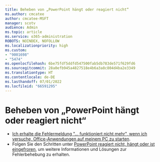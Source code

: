 ```yaml
---
title: Beheben von „PowerPoint hängt oder reagiert nicht“
ms.author: cmcatee
author: cmcatee-MSFT
manager: scotv
audience: Admin
ms.topic: article
ms.service: o365-administration
ROBOTS: NOINDEX, NOFOLLOW
ms.localizationpriority: high
ms.custom:
- "9001698"
- "5474"
ms.openlocfilehash: 6be75fdf5ddfd547500fab5db783de571f629fd6
ms.sourcegitcommit: 28a0efb945a4827518e4b6a3a8c804d4ba2e3349
ms.translationtype: HT
ms.contentlocale: de-DE
ms.lasthandoff: 07/01/2022
ms.locfileid: "66591295"
---
```

# <a name="resolve-powerpoint-hangs-or-freezes"></a>Beheben von „PowerPoint hängt oder reagiert nicht“

- [Ich erhalte die Fehlermeldung "... funktioniert nicht mehr", wenn ich versuche, Office-Anwendungen auf meinem PC zu starten](https://support.microsoft.com/office/i-get-a-stopped-working-error-when-i-start-office-applications-on-my-pc-52bd7985-4e99-4a35-84c8-2d9b8301a2fa).
- Folgen Sie den Schritten unter [PowerPoint reagiert nicht, hängt oder ist eingefroren](https://support.microsoft.com/office/powerpoint-isn-t-responding-hangs-or-freezes-652ede6e-e3d2-449a-a07f-8c800dfb948d), um weitere Informationen und Lösungen zur Fehlerbehebung zu erhalten.
